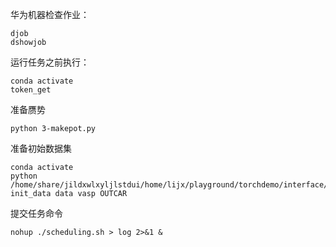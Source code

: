 华为机器检查作业：
```shell
djob
dshowjob
```

运行任务之前执行：
```shell
conda activate
token_get
```

准备赝势
```shell
python 3-makepot.py
```

准备初始数据集
```shell
conda activate
python /home/share/jildxwlxyljlstdui/home/lijx/playground/torchdemo/interface/calypso2/resource/convert/recycling.py init_data data vasp OUTCAR
```

提交任务命令
```shell
nohup ./scheduling.sh > log 2>&1 &
```
